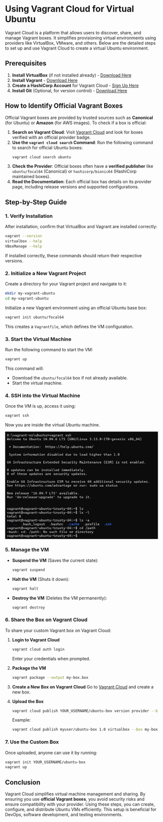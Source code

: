# Using Vagrant Cloud for Virtual Ubuntu

Vagrant Cloud is a platform that allows users to discover, share, and manage Vagrant boxes. It simplifies provisioning virtual environments using providers like VirtualBox, VMware, and others. Below are the detailed steps to set up and use Vagrant Cloud to create a virtual Ubuntu environment.

## Prerequisites
1. **Install VirtualBox** (if not installed already) - [Download Here](https://www.virtualbox.org/)
2. **Install Vagrant** - [Download Here](https://www.vagrantup.com/downloads)
3. **Create a HashiCorp Account** for Vagrant Cloud - [Sign Up Here](https://portal.cloud.hashicorp.com/sign-up)
4. **Install Git** (Optional, for version control) - [Download Here](https://git-scm.com/downloads)

## How to Identify Official Vagrant Boxes
Official Vagrant boxes are provided by trusted sources such as **Canonical** (for Ubuntu) or **Amazon** (for AWS images). To check if a box is official:
1. **Search on Vagrant Cloud**: Visit [Vagrant Cloud](https://app.vagrantup.com/) and look for boxes verified with an official provider badge.
2. **Use the `vagrant cloud search` Command**: Run the following command to search for official Ubuntu boxes:
   ```sh
   vagrant cloud search ubuntu
   ```
3. **Check the Provider**: Official boxes often have a **verified publisher** like `ubuntu/focal64` (Canonical) or `hashicorp/bionic64` (HashiCorp maintained boxes).
4. **Read the Documentation**: Each official box has details on its provider page, including release versions and supported configurations.

## Step-by-Step Guide

### 1. Verify Installation
After installation, confirm that VirtualBox and Vagrant are installed correctly:
```sh
vagrant --version
virtualbox --help
VBoxManage --help
```
If installed correctly, these commands should return their respective versions.

### 2. Initialize a New Vagrant Project
Create a directory for your Vagrant project and navigate to it:
```sh
mkdir my-vagrant-ubuntu
cd my-vagrant-ubuntu
```
Initialize a new Vagrant environment using an official Ubuntu base box:
```sh
vagrant init ubuntu/focal64
```
This creates a `Vagrantfile`, which defines the VM configuration.

### 3. Start the Virtual Machine
Run the following command to start the VM:
```sh
vagrant up
```
This command will:
- Download the `ubuntu/focal64` box if not already available.
- Start the virtual machine.

### 4. SSH into the Virtual Machine
Once the VM is up, access it using:
```sh
vagrant ssh
```
Now you are inside the virtual Ubuntu machine.

![vagrant](images/vagrant.png)
### 5. Manage the VM
- **Suspend the VM** (Saves the current state):
  ```sh
  vagrant suspend
  ```
- **Halt the VM** (Shuts it down):
  ```sh
  vagrant halt
  ```
- **Destroy the VM** (Deletes the VM permanently):
  ```sh
  vagrant destroy
  ```

### 6. Share the Box on Vagrant Cloud
To share your custom Vagrant box on Vagrant Cloud:
1. **Login to Vagrant Cloud**
   ```sh
   vagrant cloud auth login
   ```
   Enter your credentials when prompted.

2. **Package the VM**
   ```sh
   vagrant package --output my-box.box
   ```

3. **Create a New Box on Vagrant Cloud**
   Go to [Vagrant Cloud](https://app.vagrantup.com/) and create a new box.

4. **Upload the Box**
   ```sh
   vagrant cloud publish YOUR_USERNAME/ubuntu-box version provider --box my-box.box --release
   ```
   Example:
   ```sh
   vagrant cloud publish myuser/ubuntu-box 1.0 virtualbox --box my-box.box --release
   ```

### 7. Use the Custom Box
Once uploaded, anyone can use it by running:
```sh
vagrant init YOUR_USERNAME/ubuntu-box
vagrant up
```

## Conclusion
Vagrant Cloud simplifies virtual machine management and sharing. By ensuring you use **official Vagrant boxes**, you avoid security risks and ensure compatibility with your provider. Using these steps, you can create, configure, and distribute Ubuntu VMs efficiently. This setup is beneficial for DevOps, software development, and testing environments.

